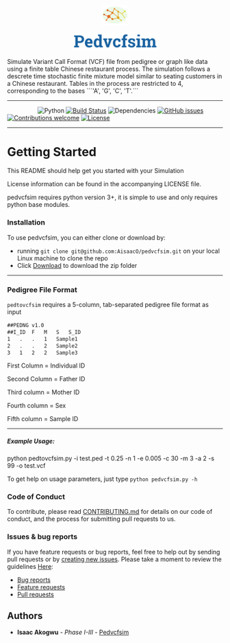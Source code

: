 <p align="center"><img width=12.5% src="https://github.com/AisaacO/pedvcfsim/blob/master/images/logo.png"></p>
<p align="center"><img width=40% height=5% src="https://github.com/AisaacO/pedvcfsim/blob/master/images/words.png"></p>
Simulate Variant Call Format (VCF) file from pedigree or graph like data using a finite table Chinese restaurant process.
The simulation follows a descrete time stochastic finite mixture model similar to seating customers in a Chinese restaurant. Tables in the process are restricted to 4, corresponding to the bases ```'A', 'G', 'C', 'T'.``` 


----


&nbsp;&nbsp;&nbsp;&nbsp;&nbsp;&nbsp;&nbsp;&nbsp;&nbsp;&nbsp;&nbsp;&nbsp;&nbsp;&nbsp;&nbsp;&nbsp;&nbsp;
![Python](https://img.shields.io/badge/Python-v3.6%2B-blue.svg)
[![Build Status](https://travis-ci.org/AisaacO/pedvcfsim.svg?branch=master)](https://travis-ci.org/AisaacO/pedvcfsim)
![Dependencies](https://img.shields.io/badge/dependencies-up%20to%20date-brightgreen.svg)
[![GitHub issues](https://img.shields.io/badge/Issues-2%20open-orange.svg)](https://github.com/AisaacO/pedvcfsim/issues)
[![Contributions welcome](https://img.shields.io/badge/contributions-welcome-orange.svg)](https://github.com/AisaacO/pedvcfsim/blob/master/CONTRIBUTING.md)
[![License](https://img.shields.io/badge/license-MIT-blue.svg)](https://opensource.org/licenses/MIT)


---------------------------------------
# Getting Started


This README should help get you started with your Simulation

License information can be found in the accompanying LICENSE file. 

pedvcfsim requires python version 3+, it is simple to use and only requires python base modules.

### Installation
To use pedvcfsim, you can either clone or download by:

* running `git clone git@github.com:AisaacO/pedvcfsim.git` on your local Linux machine to clone the repo 
* Click [Download](https://github.com/AisaacO/pedvcfsim/archive/master.zip) to download the zip folder

----

### Pedigree File Format

```pedtovcfsim``` requires a 5-column, tab-separated pedigree file format as input
```
##PEDNG v1.0
##I_ID	F	M	S	S_ID
1   .   .   1   Sample1
2   .   .   2   Sample2
3   1   2   2   Sample3
```

First Column  = Individual ID

Second Column = Father ID

Third column = Mother ID

Fourth column = Sex

Fifth column = Sample ID

----

##### Example Usage:

python pedtovcfsim.py -i test.ped -t 0.25 -n 1 -e 0.005 -c 30 -m 3 -a 2 -s 99 -o test.vcf

To get help on usage parameters, just type ```python pedvcfsim.py -h```

### Code of Conduct

To contribute, please read [CONTRIBUTING.md](https://github.com/AisaacO/pedvcfsim/blob/master/CONTRIBUTING.md) for details on our code of conduct, and the process for submitting pull requests to us. 

### Issues & bug reports
If you have feature requests or bug reports, feel free to help out by sending pull requests or by [creating new issues](https://github.com/AisaacO/pedvcfsim/issues/new). Please take a moment to
review the guidelines [Here](https://github.com/AisaacO/pedvcfsim/GUIDELINES.md):

* [Bug reports](https://github.com/AisaacO/pedvcfsim/blob/master/GUIDELINES.md#bugs)
* [Feature requests](https://github.com/AisaacO/pedvcfsim/blob/master/GUIDELINES.md#features)
* [Pull requests](https://github.com/AisaacO/pedvcfsim/blob/master/GUIDELINES.md#pull-requests)

## Authors

* **Isaac Akogwu** - *Phase I-III* - [Pedvcfsim](https://github.com/AisaacO/pedvcfsim)


